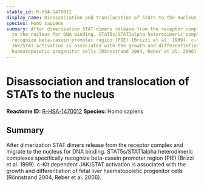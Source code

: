 ```yaml
---
stable_id: R-HSA-1470012
display_name: Disassociation and translocation of STATs to the nucleus
species: Homo sapiens
summary: After dimerization STAT dimers release from the receptor complex and migrate
  to the nucleus for DNA binding. STAT5s/STAT1alpha heterodimeric complexes specifically
  recognize beta-casein promoter region (PIE) (Brizzi et al. 1999). c-Kit dependent
  JAK/STAT activation is associated with the growth and differentiation of fetal liver
  haematopoietic progenitor cells (Rönnstrand 2004, Reber et al. 2006).
---
```


# Disassociation and translocation of STATs to the nucleus
**Reactome ID:** [R-HSA-1470012](https://reactome.org/content/detail/R-HSA-1470012)
**Species:** Homo sapiens

## Summary

After dimerization STAT dimers release from the receptor complex and migrate to the nucleus for DNA binding. STAT5s/STAT1alpha heterodimeric complexes specifically recognize beta-casein promoter region (PIE) (Brizzi et al. 1999). c-Kit dependent JAK/STAT activation is associated with the growth and differentiation of fetal liver haematopoietic progenitor cells (Rönnstrand 2004, Reber et al. 2006).
